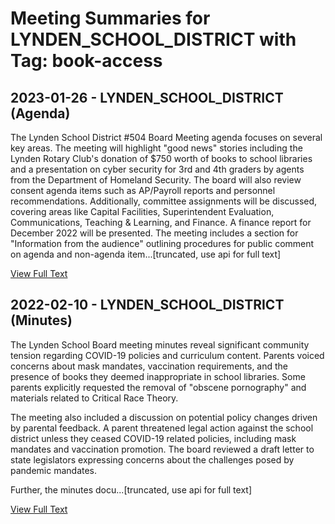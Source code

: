 # Meeting Summaries for LYNDEN_SCHOOL_DISTRICT with Tag: book-access

## 2023-01-26 - LYNDEN_SCHOOL_DISTRICT (Agenda)

The Lynden School District #504 Board Meeting agenda focuses on several key areas.  The meeting will highlight "good news" stories including the Lynden Rotary Club's donation of $750 worth of books to school libraries and a presentation on cyber security for 3rd and 4th graders by agents from the Department of Homeland Security. The board will also review consent agenda items such as AP/Payroll reports and personnel recommendations. Additionally, committee assignments will be discussed, covering areas like Capital Facilities, Superintendent Evaluation, Communications, Teaching & Learning, and Finance. A finance report for December 2022 will be presented.  The meeting includes a section for "Information from the audience" outlining procedures for public comment on agenda and non-agenda item...[truncated, use api for full text]

[View Full Text](https://raw.githubusercontent.com/civiclensllc/WashingtonStateSchoolBoardExplorer/refs/heads/main/data/countries/usa/states/wa/counties/whatcom/school_boards/lynden_school_district/2023/2023-01-26-agenda.txt)

## 2022-02-10 - LYNDEN_SCHOOL_DISTRICT (Minutes)

The Lynden School Board meeting minutes reveal significant community tension regarding COVID-19 policies and curriculum content. Parents voiced concerns about mask mandates, vaccination requirements, and the presence of books they deemed inappropriate in school libraries. Some parents explicitly requested the removal of "obscene pornography" and materials related to Critical Race Theory.  

The meeting also included a discussion on potential policy changes driven by parental feedback. A parent threatened legal action against the school district unless they ceased COVID-19 related policies, including mask mandates and vaccination promotion. The board reviewed a draft letter to state legislators expressing concerns about the challenges posed by pandemic mandates. 


Further, the minutes docu...[truncated, use api for full text]

[View Full Text](https://raw.githubusercontent.com/civiclensllc/WashingtonStateSchoolBoardExplorer/refs/heads/main/data/countries/usa/states/wa/counties/whatcom/school_boards/lynden_school_district/2022/2022-02-10-minutes.txt)

